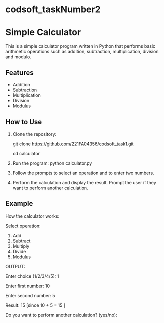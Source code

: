 # codsoft_taskNumber2
# Simple Calculator

This is a simple calculator program written in Python that performs basic arithmetic operations such as addition, subtraction, multiplication, division and modulo.

## Features

- Addition
- Subtraction
- Multiplication
- Division
- Modulus

## How to Use

1. Clone the repository:

    git clone https://github.com/221FA04356/codsoft_task1.git

    cd calculator
   

3. Run the program:
    python calculator.py

4. Follow the prompts to select an operation and to enter two numbers.

5. Perform the calculation and display the result. Prompt the user if they want to perform another calculation.

## Example

How the calculator works:

Select operation:
1. Add
2. Subtract
3. Multiply
4. Divide
5. Modulus

OUTPUT:


Enter choice (1/2/3/4/5): 1

Enter first number: 10

Enter second number: 5

Result: 15  [since 10 + 5 = 15 ]

Do you want to perform another calculation? (yes/no): 
